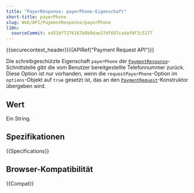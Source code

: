```yaml
---
title: "PayerResponse: payerPhone-Eigenschaft"
short-title: payerPhone
slug: Web/API/PaymentResponse/payerPhone
l10n:
  sourceCommit: e452bf7276167b8b9dae27df697ca4af0f2c5177
---
```


{{securecontext_header}}{{APIRef("Payment Request API")}}

Die schreibgeschützte Eigenschaft `payerPhone` der [`PaymentResponse`](/de/docs/Web/API/PaymentResponse)-Schnittstelle gibt die vom Benutzer bereitgestellte Telefonnummer zurück. Diese Option ist nur vorhanden, wenn die `requestPayerPhone`-Option im `options`-Objekt auf `true` gesetzt ist, das an den [`PaymentRequest`](/de/docs/Web/API/PaymentRequest/PaymentRequest)-Konstruktor übergeben wird.

## Wert

Ein String.

## Spezifikationen

{{Specifications}}

## Browser-Kompatibilität

{{Compat}}
